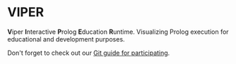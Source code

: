 # VIPER
**V**iper **I**nteractive **P**rolog **E**ducation **R**untime. Visualizing Prolog execution for educational and development purposes.

Don't forget to check out our [Git guide for participating](Documentation/how-to-git.md).
